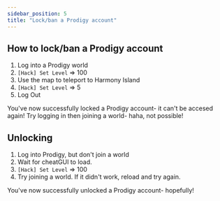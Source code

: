 ```yaml
---
sidebar_position: 5
title: "Lock/ban a Prodigy account"
---
```


## How to lock/ban a Prodigy account
1. Log into a Prodigy world
2. `[Hack] Set Level` => 100
3. Use the map to teleport to Harmony Island
4. `[Hack] Set Level` => 5
5. Log Out

You've now successfully locked a Prodigy account- it can't be accesed again!
Try logging in then joining a world- haha, not possible!

## Unlocking
1. Log into Prodigy, but don't join a world
2. Wait for cheatGUI to load.
3. `[Hack] Set Level` => 100 
4. Try joining a world. If it didn't work, reload and try again.

You've now successfully unlocked a Prodigy account- hopefully!
